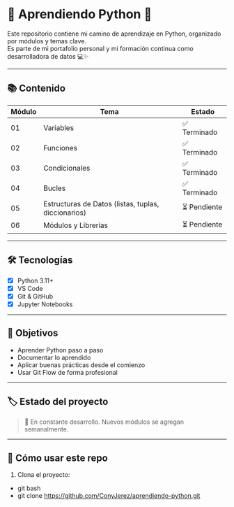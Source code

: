 # 🐍 Aprendiendo Python 🐍

Este repositorio contiene mi camino de aprendizaje en Python, organizado por módulos y temas clave.  
Es parte de mi portafolio personal y mi formación continua como desarrolladora de datos 💻✨

---

## 📚 Contenido

| Módulo | Tema | Estado |
|--------|------|--------|
| 01 | Variables | ✅ Terminado |
| 02 | Funciones | ✅ Terminado |
| 03 | Condicionales | ✅ Terminado  |
| 04 | Bucles | ✅ Terminado  |
| 05 | Estructuras de Datos (listas, tuplas, diccionarios) | ⏳ Pendiente |
| 06 | Módulos y Librerías | ⏳ Pendiente |

---

## 🛠 Tecnologías

- [x] Python 3.11+
- [x] VS Code
- [x] Git & GitHub
- [x] Jupyter Notebooks

---

## 🚀 Objetivos

- Aprender Python paso a paso
- Documentar lo aprendido
- Aplicar buenas prácticas desde el comienzo
- Usar Git Flow de forma profesional

---

## 🏷️ Estado del proyecto

> 🚧 En constante desarrollo. Nuevos módulos se agregan semanalmente.

---

## 📌 Cómo usar este repo

1. Clona el proyecto:
- git bash
- git clone https://github.com/ConyJerez/aprendiendo-python.git
